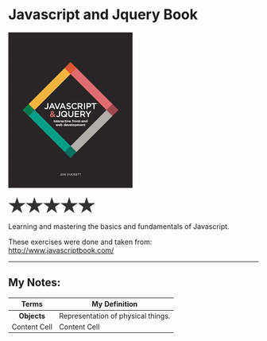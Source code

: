 # Javascript and Jquery Book 
![Javascript and Jquery](/javascript-book-cover.jpg)

![5/5](/star.png)![5/5](/star.png)![5/5](/star.png)![5/5](/star.png)![5/5](/star.png)

Learning and mastering the basics and fundamentals of Javascript. 

These exercises were done and taken from: http://www.javascriptbook.com/

___

My Notes:
---


| Terms  | My Definition |
| :-------------: | ------------- |
| **Objects**   | Representation of physical things. |
| Content Cell  | Content Cell  |